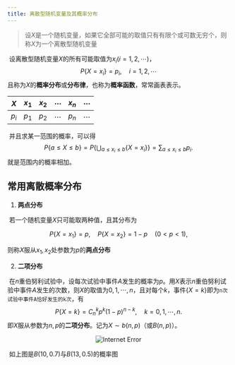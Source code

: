```yaml
---
title: 离散型随机变量及其概率分布
---
```


> 设$X$是一个随机变量，如果它全部可能的取值只有有限个或可数无穷个，则称$X$为一个离散型随机变量

​		设离散型随机变量$X$的所有可能取值为$x_{i}(i=1,2,\cdots)$，
$$
P\{X=x_{i}\}=p_{i},\quad i=1,2,\cdots
$$
​		且称为$X$的**概率分布**或**分布律**，也称为**概率函数**，常常画表表示。

|   $X$   | $x_{1}$ | $x_{2}$ | $\cdots$ | $x_{n}$ | $\cdots$ |
| :-----: | :-----: | :-----: | :------: | :-----: | :------: |
| $p_{i}$ | $p_{1}$ | $p_{2}$ | $\cdots$ | $p_{n}$ | $\cdots$ |

​		并且求某一范围的概率，可以得
$$
P\{a\le X\le b\}=P\left\{\bigcup_{a\le x_{i}\le b}\{X=x_{i}\} \right\}=\sum_{a\le x_{i}\le b}p_{i}.
$$
​		就是范围内的概率相加。

## 常用离散概率分布

1. **两点分布**

​		若一个随机变量$X$只可能取两种值，且其分布为

$$
P\{X=x_{1}\}=p,\quad P\{X=x_{2}\}=1-p\quad (0<p<1),
$$

则称$X$服从$x_{1},x_{2}$处参数为$p$的**两点分布**

2. **二项分布**

​		在$n$重伯努利试验中，设每次试验中事件$A$发生的概率为$p$。用$X$表示$n$重伯努利试验中事件$A$发生的次数，则$X$的取值为$0,1,\cdots,n$，且对每个$k$，事件$\{X=k\}$即为`n次试验中事件A恰好发生的k次`，有
$$
P\{X=k\}=C_{n}^{k}p^{k}(1-p)^{n-k},\quad k=0,1,\cdots,n.
$$
​		即$X$服从参数为$n,p$的**二项分布**。记为$X\sim b(n,p)$（或$B(n,p)$）。

<div align=center>


![Internet Error](./statistics5/bino.png)


</div>

​		如上图是$B(10,0.7)$与$B(13,0.5)$的概率图

